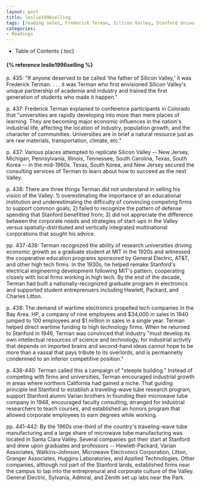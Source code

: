 ```yaml
---
layout: post
title: leslie1996selling
tags: [reading notes, Frederick Terman, Silicon Valley, Stanford University, MIT]
categories:
- Readings
---
```

* Table of Contents
{:toc}

<h4>{% reference leslie1996selling %}</h4>

p. 435: "If anyone deserved to be called 'the father of Silicon Valley,' it was
Frederick Terman. . . . it was Terman who first envisioned Silicon Valley's
unique partnership of academia and industry and trained the first generation of
students who made it happen."

p. 437: Frederick Terman explained to conference participants in Colorado that
"universities are rapidly developing into more than mere places of learning.
They are becoming major economic influences in the nation's industrial life,
affecting the location of industry, population growth, and the character of
communities. Universities are in brief a natural resource just as are raw
materials, transportation, climate, etc."

p. 437: Various places attempted to replicate Silicon Valley -- New Jersey,
Michigan, Pennsylvania, Illinois, Tennessee, South Carolina, Texas, South Korea
-- in the mid-1960s. Texas, South Korea, and New Jersey secured the consulting
services of Terman to learn about how to succeed as the next Valley.

p. 438: There are three things Terman did not understand in selling his vision of the
Valley: 1) overestimating the importance of an educational institution and
underestimating the difficulty of convincing competing firms to support common
goals; 2) failed to recognize the pattern of defense spending that Stanford
benefitted from; 3) did not appreciate the difference between the corporate
needs and strategies of start-ups in the Valley versus spatially-distributed and
vertically integrated multinational corporations that sought his advice.

pp. 437-438: Terman recognized the ability of research universities driving economic growth
as a graduate student at MIT in the 1920s and witnessed the cooperative
education programs sponsored by General Electric, AT&T, and other high tech
firms. In the 1930s, he helped remake Stanford's electrical engineering
development following MIT's pattern, cooperating closely with local firms
working in high tech. By the end of the decade, Terman had built
a nationally-recognized graduate program in electronics and supported student
entreprenuers including Hewlett, Packard, and Charles Litton.

p. 438: The demand of wartime electronics propelled tech companies in the Bay
Area. HP, a company of nine employees and $34,000 in sales in 1940 jumped to 100
employees and $1 million in sales in a single year. Terman helped direct wartime
funding to high technology firms. When he returned to Stanford in 1946, Terman
was convinced that industry "must develop its own intellectual resources of
science and technology, for industrial activity that depends on imported brains
and second-hand ideas cannot hope to be more than a vassal that pays tribute to
its overlords, and is permannetly condemned to an inferior competitive
position."

p. 438-440: Terman called this a campaign of "steeple building." Instead of
competing with firms and universities, Terman encouraged industrial growth in
areas where northern California had gained a niche. That guiding principle led
Stanford to establish a traveling-wave tube research program, support Stanford
alumni Varian brothers in founding their microwave tube company in 1948,
encouraged faculty consulting, arranged for industrial researchers to teach
courses, and established an honors program that allowed corporate employees to
earn degrees while working.

pp. 441-442: By the 1960s one-third of the country's traveling-wave tube
manufacturing and a large share of microwave tube manufacturing was located in
Santa Clara Valley. Several companies got their start at Stanford and drew upon
graduates and professors -- Hewlett-Packard, Varian Associates, Watkins-Johnson,
Microwave Electronics Corporation, Litton, Granger Associates, Huggins
Laboratories, and Applied Technologies. Other companies, although not part of
the Stanford lands, established firms near the campus to tap into the
entreprenural and corporate culture of the Valley. General Electric, Sylvania,
Admiral, and Zenith set up labs near the Park.


